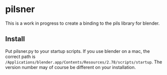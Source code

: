 # pilsner
This is a work in progress to create a binding to the pils library for blender.

## Install
Put pilsner.py to your startup scripts. If you use blender on a mac, the correct
path is `/Applications/blender.app/Contents/Resources/2.78/scripts/startup`. The
version number may of course be different on your installation.
